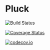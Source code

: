 # Pluck

[![Build Status](https://travis-ci.org/djsegal/Pluck.jl.svg?branch=master)](https://travis-ci.org/djsegal/Pluck.jl)

[![Coverage Status](https://coveralls.io/repos/djsegal/Pluck.jl/badge.svg?branch=master&service=github)](https://coveralls.io/github/djsegal/Pluck.jl?branch=master)

[![codecov.io](http://codecov.io/github/djsegal/Pluck.jl/coverage.svg?branch=master)](http://codecov.io/github/djsegal/Pluck.jl?branch=master)
